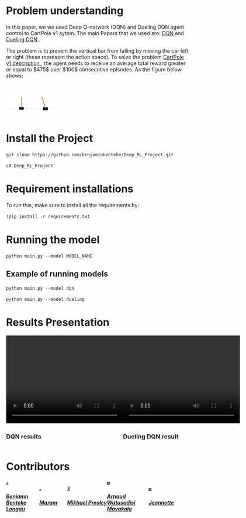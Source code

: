 
<h1> Problem understanding</h1>


<p> In this paper, we we used Deep Q-network (DQN) and Dueling DQN agent control to CartPole v1 sytem. The main Papers that we used are: <a href='https://arxiv.org/pdf/1312.5602.pdf'>DQN </a> and <a href='https://arxiv.org/pdf/1511.06581.pdf'>Dueling DQN </a> . </p>

<p> The problem is to prevent the vertical bar from falling by moving the car left or right (these represent the action space). To solve the problem <a href="https://arxiv.org/pdf/2012.07723.pdf"> CartPole v1 description </a>, the agent needs to receive an average total reward greater or equal to $475$ over $100$ consecutive episodes. As the figure below shows: </p><br/>
<img src= 'images/Game.jpeg' height= 30% width= 30%>

<h1> Install the Project </h1>

```
git clone https://github.com/benjaminbenteke/Deep_RL_Project.git 
```

```
cd Deep_RL_Project
```

<h1> Requirement installations</h1>
To run this, make sure to install all the requirements by:

```
!pip install -r requirements.txt 
```
<h1> Running the model</h1>

```
python main.py --model MODEL_NAME
```
<h2> Example of running models </h2>

```
python main.py --model dqn
```

```
python main.py --model dueling
```


<h1> Results Presentation</h1>
<div style="display:flex"> 
<div>
    <video width="320" height="240" controls>
    <source src="images/clip_2.mp4" type="video/mp4">
    </video>
    <h3>DQN results</h3>
</div>
<div>
    <video width="320" height="240" controls>
        <source src="images/clip_2.mp4" type="video/mp4">
    </video>
    <h3>Dueling DQN result </h3>
</div>
</div>

<h1> Contributors </h1>
<div style="display:flex;align-items:center">

<div style="display:flex;align-items:center">
    <div>
        <img src="images/bennn.jpg" height= 7% width= 7%>
        <h5> <a href='https://github.com/benjaminbenteke'> Benjamn Benteke Longau </a> </h5>
    </div>
<div>
    <img src="images/maram.jpeg" height= 7% width= 7%>
    <h5> <a href='https://github.com/Maramy93'> Maram </a> </h5>
    </div>
    <div>
        <img src="images/mikhael_2.jpeg" height= 9% width= 7%>
        <h5> <a href='https://github.com/Mikhael-P'> Mikhael Presley </a> </h5>
    </div>

<div>
    <img src="images/arnaud.jpeg" height= 7% width= 7%>
    <h5> <a href='https://github.com/ARNAUD-25'> Arnaud Watusadisi Mavakala </a> </h5>
</div>

<div>
    <img src="images/arnaud.jpeg" height= 7% width= 7%>
    <h5> <a href='https://github.com/Jeannette-del'> Jeannette</a> </h5>
</div>
</div>
 


